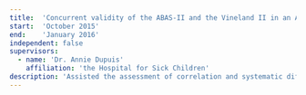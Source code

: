 ```yaml
---
title:  'Concurrent validity of the ABAS-II and the Vineland II in an ASD sample'
start:  'October 2015'
end:    'January 2016'
independent: false
supervisors:
  - name: 'Dr. Annie Dupuis'
    affiliation: 'the Hospital for Sick Children'
description: 'Assisted the assessment of correlation and systematic differences between the two adaptive behaviour measures using data collected by the Province of Ontario Neurodevelopmental Disorders Network (POND). Conducted various statistical analyses including intra-class correlation estimation, visual assessment of systematic differences through Bland-Altman plots and other graphs, and multivariate regression analysis using SAS and R.'
---
```

